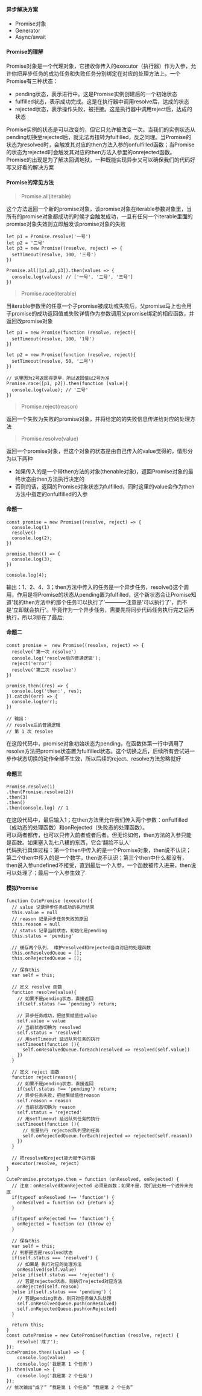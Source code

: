 #### 异步解决方案
- Promise对象
- Generator
- Async/await

#### Promise的理解

Promise对象是一个代理对象，它接收你传入的executor（执行器）作为入参，允许你把异步任务的成功任务和失败任务分别绑定在对应的处理方法上。一个Promise有三种状态：
- pending状态，表示进行中。这是Promise实例创建后的一个初始状态
- fulfilled状态，表示成功完成。这是在执行器中调用resolve后，达成的状态
- rejected状态，表示操作失败，被拒接。这是执行器中调用reject后，达成的状态

Promise实例的状态是可以改变的，但它只允许被改变一次。当我们的实例状态从pending切换至rejected后，就无法再扭转为fulfilled，反之同理。当Promise的状态为resolved时，会触发其对应的then方法入参的onfulfilled函数；当Promise的状态为rejected时会触发其对应的then方法入参里的onrejected函数。  
Promise的出现是为了解决回调地狱，一种既能实现异步又可以确保我们的代码好写又好看的解决方案

#### Promise的常见方法
> Promise.all(iterable)  

这个方法返回一个新的promise对象，该promise对象在iterable参数对象里，当所有的promise对象都成功的时候才会触发成功，一旦有任何一个iterable里面的promise对象失效则立即触发该promise对象的失败

```
let p1 = Promise.resolve('一号')
let p2 = '二号'
let p3 = new Promise((resolve, reject) => {
  setTimeout(resolve, 100, '三号')
})

Promise.all([p1,p2,p3]).then(values => {
  console.log(values) // ['一号', '二号', '三号']
})
```

> Promise.race(iterable)

当iterable参数里的任意一个子promise被成功或失败后，父promise马上也会用子promise的成功返回值或失败详情作为参数调用父promise绑定的相应函数，并返回改promise对象

```
let p1 = new Promise(function (resolve, reject){
  setTimeout(resolve, 100, '1号')
})

let p2 = new Promise(function (resolve, reject){
  setTimeout(resolve, 50, '二号')
})

// 这里因为2号返回得更早，所以返回值以2号为准
Promise.race([p1, p2]).then(function (value){
  console.log(value); // '二号'
})
```

> Promise.reject(reason)

返回一个失败为失败的promise对象，并将给定的的失败信息传递给对应的处理方法

> Promise.resolve(value)

返回一个promise对象，但这个对象的状态是由自己传入的value觉得的，情形分为以下两种
- 如果传入的是一个带then方法的对象(thenable对象)，返回Promise对象的最终状态由then方法执行决定的
- 否则的话，返回的Promise对象状态为fulfilled，同时这里的value会作为then方法中指定的onfulfilled的入参

#### 命题一

```
const promise = new Promise((resolve, reject) => {
  console.log(1)
  resolve()
  console.log(2);
})

promise.then(() => {
  console.log(3);
})

console.log(4);
```

输出：1、2、4、3；then方法中传入的任务是一个异步任务，resolve()这个调用，作用是将Promise的状态从pending置为fulfilled，这个新状态会让Promise知道'我的then方法中的那个任务可以执行了'————注意是'可以执行了'，而不是'立即就会执行'。毕竟作为一个异步任务，需要先将同步代码任务执行完之后再执行，所以3排在了最后;

#### 命题二

```
const promise =  new Promise((resolve, reject) => {
  resolve('第一次 resolve')
  console.log('resolve后的普通逻辑');
  reject('error')
  resolve('第二次 resolve')
})

promise.then((res) => {
  console.log('then:', res);
}).catch((err) => {
  console.log(err);
})

// 输出：
// resolve后的普通逻辑
// 第 1 次 resolve
```

在这段代码中，promise对象初始状态为pending，在函数体第一行中调用了resolve方法把promise状态置为fulfilled状态。这个切换之后，后续所有尝试进一步作状态切换的动作全部不生效，所以后续的reject、resolve方法忽略就好

#### 命题三

```
Promise.resolve(1)
.then(Promise.resolve(2))
.then(3)
.then()
.then(console.log) // 1
```
在这段代码中，最后输入1；在then方法里允许我们传入两个参数：onFulfilled（成功态的处理函数）和onRejected（失败态的处理函数）。  
可以两者都传，也可以只传入前者或者后者。但无论如何，then方法的入参只能是函数。如果塞入乱七八糟的东西，它会'翻脸不认人'  
代码执行具体过程：第一个then中传入的是一个Promise对象，then说不认识；第二个then中传入的是一个数字，then说不认识；第三个then中什么都没有，then说入参undefined不接受，直到最后一个入参，一个函数被传入进来，then说可以处理了；最后一个入参生效了


#### 模拟Promise

```
function CutePromise (executor){
  // value 记录异步任务成功的执行结果
  this.value = null
  // reason 记录异步任务失败的原因
  this.reason = null
  // status 记录当前状态，初始化是pending
  this.status = 'pending'

  // 缓存两个队列， 维护resolved和rejected各自对应的处理函数
  this.onResolvedQueue = [];
  this.onRejectedQueue = [];

  // 保存this
  var self = this;

  // 定义 resolve 函数
  function resolve(value){
    // 如果不是pending状态，直接返回
    if(self.status !== 'pending') return;

    // 异步任务成功，把结果赋值给value
    self.value = value
    // 当前状态切换为 resolved
    self.status = 'resolved'
    // 用setTimeout 延迟队列任务的执行
    setTimeout(function (){
      self.onResolvedQueue.forEach(resolved => resolved(self.value))
    })
  }

  // 定义 reject 函数
  function reject(reason){
    // 如果不是pending状态，直接返回
    if(self.status !== 'pending') return;
    // 异步任务失败，把结果赋值给reason
    self.reason = reason
    // 当前状态切换为 reason
    self.status = 'rejected'
    // 用setTimeout 延迟队列任务的执行
    setTimeout(function (){
      // 批量执行 rejected队列里的任务
      self.onRejectedQueue.forEach(rejected => rejected(self.reason))
    })
  }

  // 把resolve和reject能力赋予执行器
  executor(resolve, reject)
}

CutePromise.prototype.then = function (onResolved, onRejected) {
  // 注意：onResolved和onRejected 必须是函数；如果不是，我们此处用一个透传来兜底
  if(typeof onResolved !== 'function') {
    onResolved = function (x) {return x}
  }

  if(typeof onRejected !== 'function') {
    onRejected = function (e) {throw e}
  }

  // 保存this
  var self = this;
  // 判断是否是resolved状态
  if(self.status === 'resolved') {
    // 如果是 执行对应的处理方法
    onResolved(self.value)
  }else if(self.status === 'rejected') {
    // 若是rejected状态，则执行rejected对应方法
    onRejected(self.reason)
  }else if(self.status === 'pending') {
    // 若是pending状态，则只对任务做入队处理
    self.onResolvedQueue.push(onResolved)
    self.onRejectedQueue.push(onRejected)
  }
  
  return this;
}
const cutePromise = new CutePromise(function (resolve, reject) {
    resolve('成了');
});
cutePromise.then((value) => {
    console.log(value)
    console.log('我是第 1 个任务')
}).then(value => {
    console.log('我是第 2 个任务')
});
// 依次输出“成了” “我是第 1 个任务” “我是第 2 个任务”
```

